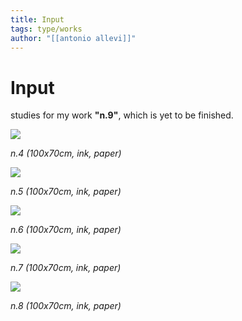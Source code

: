 ```yaml
---
title: Input
tags: type/works
author: "[[antonio allevi]]"
---
```

# Input

studies for my work **"n.9"**, which is yet to be finished.

<img src="/assets/input/n.1.PNG">

_n.4_
_(100x70cm, ink, paper)_


<img src="/assets/input/n.2.PNG">

_n.5_
_(100x70cm, ink, paper)_


<img src="/assets/input/n.3.PNG">

_n.6_
_(100x70cm, ink, paper)_


<img src="/assets/input/n.4.PNG">

_n.7_
_(100x70cm, ink, paper)_


<img src="/assets/input/n.5.PNG">

_n.8_
_(100x70cm, ink, paper)_

